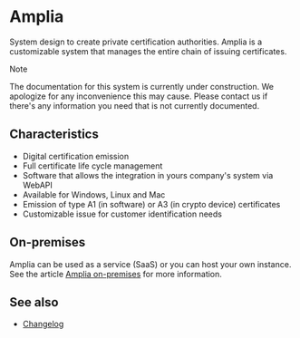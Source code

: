 ﻿# Amplia

System design to create private certification authorities. Amplia is a customizable system that manages the entire chain of issuing certificates.

> [!NOTE]
> The documentation for this system is currently under construction. We apologize for any inconvenience this may cause. Please
> contact us if there's any information you need that is not currently documented.

## Characteristics

* Digital certification emission
* Full certificate life cycle management
* Software that allows the integration in yours company's system via WebAPI
* Available for Windows, Linux and Mac
* Emission of type A1 (in software) or A3 (in crypto device) certificates
* Customizable issue for customer identification needs

## On-premises

Amplia can be used as a service (SaaS) or you can host your own instance. See the article [Amplia on-premises](on-premises/index.md) for more information.

## See also

* [Changelog](changelog.md)
